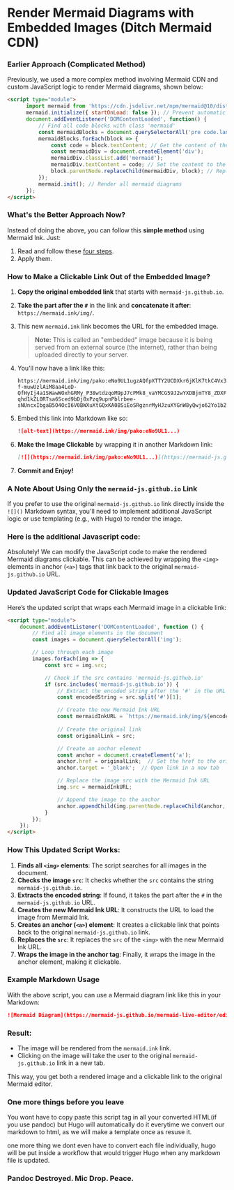 # Render Mermaid Diagrams with Embedded Images (Ditch Mermaid CDN)

### Earlier Approach (Complicated Method)

Previously, we used a more complex method involving Mermaid CDN and custom JavaScript logic to render Mermaid diagrams, shown below:

```html
<script type="module">
      import mermaid from 'https://cdn.jsdelivr.net/npm/mermaid@10/dist/mermaid.esm.min.mjs';
      mermaid.initialize({ startOnLoad: false }); // Prevent automatic rendering
      document.addEventListener('DOMContentLoaded', function() {
          // Find all code blocks with class 'mermaid'
          const mermaidBlocks = document.querySelectorAll('pre code.language-mermaid');
          mermaidBlocks.forEach(block => {
              const code = block.textContent; // Get the content of the code block
              const mermaidDiv = document.createElement('div');
              mermaidDiv.classList.add('mermaid');
              mermaidDiv.textContent = code; // Set the content to the div
              block.parentNode.replaceChild(mermaidDiv, block); // Replace code block with div
          });
          mermaid.init(); // Render all mermaid diagrams
      });
</script>
```

### What's the Better Approach Now?

Instead of doing the above, you can follow this **simple method** using Mermaid Ink. Just:

1. Read and follow these [four steps](https://mermaid.ink/).
2. Apply them.

### How to Make a Clickable Link Out of the Embedded Image?

1. **Copy the original embedded link** that starts with `mermaid-js.github.io`.
2. **Take the part after the `#`** in the link and **concatenate it after**: `https://mermaid.ink/img/`.
3. This new `mermaid.ink` link becomes the URL for the embedded image.
   > **Note:** This is called an "embedded" image because it is being served from an external source (the internet), rather than being uploaded directly to your server.
4. You'll now have a link like this:

   ```
   https://mermaid.ink/img/pako:eNo9UL1ugzAQfpXTTY2UCDXkr6jKlK7tkC4Vx3CAG1CCjRxbagqsnfuMfZIaQ9i-f-muwUzlAiM8aa4LeD-QfHyIj4a1SWawWOxhGRMy_P38wtdzqoM9pJ7cPMk8_vaYMCG59J2wYXDBjmTY8_ZDXFtYeTFz4sqHBnUTB2_W1NYAB8lota-qhd1kZL0RTsa6Sced9bDj0xPzq9upnPblrbee-sNUncxIbgaB5O4OcI6V0BWXuXtGQxKA0BSiEoSRgznrMyHJzuXYGnW8yQwjo62Yo1b2VGD0yZerY7bO2YhDye6j1T0yiC95aZQek90_HeB4Xg
   ```

5. Embed this link into Markdown like so:

   ```markdown
   ![alt-text](https://mermaid.ink/img/pako:eNo9UL1...)
   ```

6. **Make the Image Clickable** by wrapping it in another Markdown link:

   ```markdown
   [![](https://mermaid.ink/img/pako:eNo9UL1...)](https://mermaid-js.github.io/...)
   ```

7. **Commit and Enjoy!**

### A Note About Using Only the `mermaid-js.github.io` Link

If you prefer to use the original `mermaid-js.github.io` link directly inside the `![]()` Markdown syntax, you'll need to implement additional JavaScript logic or use templating (e.g., with Hugo) to render the image.

### Here is the additional Javascript code:

Absolutely! We can modify the JavaScript code to make the rendered Mermaid diagrams clickable. This can be achieved by wrapping the `<img>` elements in anchor (`<a>`) tags that link back to the original `mermaid-js.github.io` URL.

### Updated JavaScript Code for Clickable Images

Here’s the updated script that wraps each Mermaid image in a clickable link:

```html
<script type="module">
    document.addEventListener('DOMContentLoaded', function () {
        // Find all image elements in the document
        const images = document.querySelectorAll('img');

        // Loop through each image
        images.forEach(img => {
            const src = img.src;

            // Check if the src contains 'mermaid-js.github.io'
            if (src.includes('mermaid-js.github.io')) {
                // Extract the encoded string after the '#' in the URL
                const encodedString = src.split('#')[1];

                // Create the new Mermaid Ink URL
                const mermaidInkURL = `https://mermaid.ink/img/${encodedString}`;
                
                // Create the original link
                const originalLink = src;

                // Create an anchor element
                const anchor = document.createElement('a');
                anchor.href = originalLink;  // Set the href to the original link
                anchor.target = '_blank';  // Open link in a new tab

                // Replace the image src with the Mermaid Ink URL
                img.src = mermaidInkURL;

                // Append the image to the anchor
                anchor.appendChild(img.parentNode.replaceChild(anchor, img));
            }
        });
    });
</script>
```

### How This Updated Script Works:

1. **Finds all `<img>` elements**: The script searches for all images in the document.
2. **Checks the image `src`**: It checks whether the `src` contains the string `mermaid-js.github.io`.
3. **Extracts the encoded string**: If found, it takes the part after the `#` in the `mermaid-js.github.io` URL.
4. **Creates the new Mermaid Ink URL**: It constructs the URL to load the image from Mermaid Ink.
5. **Creates an anchor (`<a>`) element**: It creates a clickable link that points back to the original `mermaid-js.github.io` link.
6. **Replaces the `src`**: It replaces the `src` of the `<img>` with the new Mermaid Ink URL.
7. **Wraps the image in the anchor tag**: Finally, it wraps the image in the anchor element, making it clickable.

### Example Markdown Usage

With the above script, you can use a Mermaid diagram link like this in your Markdown:

```markdown
![Mermaid Diagram](https://mermaid-js.github.io/mermaid-live-editor/edit#pako:eNo9UL1ugzAQfpXTTY2UCDXkr6jKlK7tkC4Vx3CAG1CCjRxbagqsnfuMfZIaQ9i-f-muwUzlAiM8aa4LeD-QfHyIj4a1SWawWOxhGRMy_P38wtdzqoM9pJ7cPMk8_vaYMCG59J2wYXDBjmTY8_ZDXFtYeTFz4sqHBnUTB2_W1NYAB8lota-qhd1kZL0RTsa6Sced9bDj0xPzq9upnPblrbee-sNUncxIbgaB5O4OcI6V0BWXuXtGQxKA0BSiEoSRgznrMyHJzuXYGnW8yQwjo62Yo1b2VGD0yZerY7bO2YhDye6j1T0yiC95aZQek90_HeB4Xg)
```

### Result:
- The image will be rendered from the `mermaid.ink` link.
- Clicking on the image will take the user to the original `mermaid-js.github.io` link in a new tab.

This way, you get both a rendered image and a clickable link to the original Mermaid editor. 

### One more things before you leave

You wont have to copy paste this script tag in all your converted HTML(if you use pandoc)
but Hugo will automatically do it everytime we convert our markdown to html, as we will make a template once as resuse it.

one more thing we dont even have to convert each file individually, hugo will be put inside a workflow that would trigger Hugo when any markdown file is updated.

### Pandoc Destroyed. Mic Drop. Peace.
